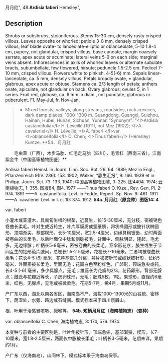 月月红",
48.**Ardisia faberi** Hemsley",

## Description
Shrubs or subshrubs, stoloniferous. Stems 15-30 cm, densely rusty crisped villous. Leaves opposite or whorled; petiole 3-8 mm, densely crisped villous; leaf blade ovate- to lanceolate-elliptic or oblanceolate, 5-10 1.8-4 cm, papery, not glandular, crisped villous, base cuneate, margin coarsely serrate, apex acute or acuminate; lateral veins 5-9 on each side; marginal veins absent. Inflorescences in axils of whorled leaves or alternate subulate bracts, subumbellate, few flowered, hirsute; peduncle 1.5-2.5 cm. Pedicel 7-10 mm, crisped villous. Flowers white to pinkish, 4-5(-6) mm. Sepals linear-lanceolate, ca. 5 mm, densely villous. Petals broadly ovate, ± glandular, glabrous, apex acute or obtuse. Stamens ca. 2/3 length of petals; anthers ovate, apiculate, not glandular on back. Ovary glabrous; ovules 5, in 1 series. Fruit red, globose, ca. 6 mm in diam., not punctate, glabrous or puberulent. Fl. May-Jul, fr. Nov-Jan.

> * Mixed forests, valleys, along streams, roadsides, rock crevices, dark damp places; 1000-1300 m. Guangdong, Guangxi, Guizhou, Hainan, Hubei, Hunan, Sichuan, Yunnan
  "Synonym": "&lt;I&gt;Ardisia castaneifolia&lt;/I&gt; H. Léveillé (1911), not Mez (1902); &lt;I&gt;A. cavaleriei&lt;/I&gt; H. Léveillé; &lt;I&gt;A. faberi &lt;/I&gt;var. &lt;I&gt;oblanceifolia&lt;/I&gt; C. Chen; &lt;I&gt;Tinus faberi&lt;/I&gt; (Hemsley) Kuntze.
**54．月月红
<p style='text-indent:28px'>毛虫草（广西），木步马胎、红毛走马胎（四川），毛青杠（西南三省），江南紫金牛（中国高等植物图鉴）**

Ardisia faberi Hemsl. in Journ. Linn. Soc. Bot. 26: 64. 1889; Mez in Engl., Pflanzenreich 9(IV. 236): 153. 1902; Walker, “静生汇报”, 9: 166. 1939 et in Philipp. Journ. Sci. 73: 133. 1940; 中国高等植物图鉴, 3: 225. 图4404. 1974; 云南植物志, 1: 355. 图版84, 图4. 1977 ——Tinus faberi O. Ktze., Rev. Gen. Pl. 2: 974. 1891 ——A. castaneifolia. Levl. in Fedde, Repert. Sp. Nov. 9: 461. 1911 ——A. cavaleriei Levl. in l. c. 10: 374. 1912.
**54a. 月月红（原变种）图版14: 4**

var. faberi

小灌木或亚灌木，具匍匐生根的根茎，近蔓生，长15-30厘米，无分枝，密被锈色卷曲长柔毛。叶对生或近轮生，叶片厚膜质或坚纸质，卵状椭圆形或披针状椭圆形，顶端渐尖，基部楔形，长5-10厘米，宽2.5-4厘米，边缘具粗锯齿，幼时两面被卷曲的长柔毛，以后叶面仅中脉和侧脉被毛，背面中、侧脉明显，隆起，毛尤多，无边缘脉；叶柄长5-8毫米，密被卷曲的长柔毛。亚伞形花序，腋生或生于节间互生的钻形苞片腋间，总梗长1.5-2.5厘米，花梗长7-10毫米，二者均被卷曲长柔毛；花长4-5 (6) 毫米，花萼基部几分离，萼片狭披针形或线状披针形，长约5毫米，外面密被长柔毛，里面无毛；花瓣白色至粉红色，广卵形，顶端急尖或钝，长4-5 (-6) 毫米，多少具腺点，无毛；雄蕊长为花瓣的2/3，花药卵形，背部无腺点；雌蕊与花瓣近等长，子房卵珠形，无毛；胚珠5枚，1轮。果球形，直径约6毫米，红色，无腺点，无毛或被微柔毛。花期5-7月，稀4月，果期5月或11月。

产广东以西，湖北以南各省区，海南岛不产，海拔1000-1300米的山谷疏、密林下，荫湿处，水旁、路边或石缝间。模式标本采于四川峨眉山。

根、叶用于治感冒咳嗽、蛾喉等。
**54b. 短柄月月红（海南植物志）（变种）**

var. oblanceifolia C. Chen, 海南植物志, 3: 174, 576. 1974.

本变种与前者的主要区别是，叶片倒披针形，顶端急尖，基部渐狭，楔形，长7-10厘米，宽1.8-2.5厘米，两面仅中脉被长柔毛；叶柄长3-5毫米。花期未详，果期约1月。

产广东（仅海南岛），山间林下。模式标本采于海南岛保亭。
